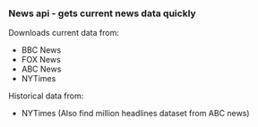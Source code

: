 ### News api - gets current news data quickly

Downloads current data from:
- BBC News
- FOX News
- ABC News
- NYTimes

Historical data from:
- NYTimes
(Also find million headlines dataset from ABC news)
